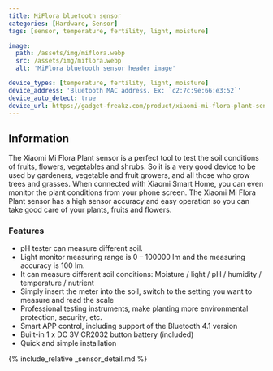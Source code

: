 ```yaml
---
title: MiFlora bluetooth sensor
categories: [Hardware, Sensor]
tags: [sensor, temperature, fertility, light, moisture]

image:
  path: /assets/img/miflora.webp
  src: /assets/img/miflora.webp
  alt: 'MiFlora bluetooth sensor header image'

device_types: [temperature, fertility, light, moisture]
device_address: 'Bluetooth MAC address. Ex: `c2:7c:9e:66:e3:52`'
device_auto_detect: true
device_url: https://gadget-freakz.com/product/xiaomi-mi-flora-plant-sensor/
---
```


## Information

The Xiaomi Mi Flora Plant sensor is a perfect tool to test the soil conditions of fruits, flowers, vegetables and shrubs. So it is a very good device to be used by gardeners, vegetable and fruit growers, and all those who grow trees and grasses. When connected with Xiaomi Smart Home, you can even monitor the plant conditions from your phone screen. The Xiaomi Mi Flora Plant sensor has a high sensor accuracy and easy operation so you can take good care of your plants, fruits and flowers.

### Features

- pH tester can measure different soil.
- Light monitor measuring range is 0 – 100000 lm and the measuring accuracy is 100 lm.
- It can measure different soil conditions: Moisture / light / pH / humidity / temperature / nutrient
- Simply insert the meter into the soil, switch to the setting you want to measure and read the scale
- Professional testing instruments, make planting more environmental protection, security, etc.
- Smart APP control, including support of the Bluetooth 4.1 version
- Built-in 1 x DC 3V CR2032 button battery (included)
- Quick and simple installation

{% include_relative _sensor_detail.md %}
